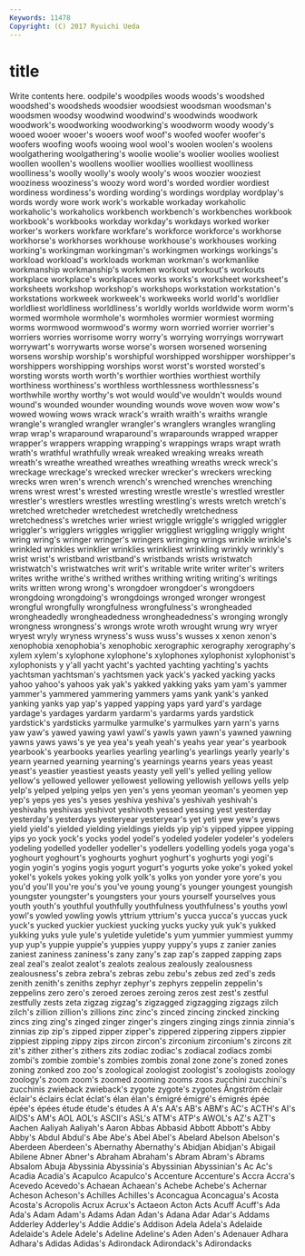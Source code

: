 ```yaml
---
Keywords: 11478 
Copyright: (C) 2017 Ryuichi Ueda
---
```


# title

Write contents here.
oodpile's woodpiles woods woods's woodshed woodshed's woodsheds woodsier woodsiest
woodsman woodsman's woodsmen woodsy woodwind woodwind's woodwinds woodwork woodwork's woodworking
woodworking's woodworm woody woody's wooed wooer wooer's wooers woof woof's
woofed woofer woofer's woofers woofing woofs wooing wool wool's woolen
woolen's woolens woolgathering woolgathering's woolie woolie's woolier woolies wooliest woollen
woollen's woollens woollier woollies woolliest woolliness woolliness's woolly woolly's wooly
wooly's woos woozier wooziest wooziness wooziness's woozy word word's worded
wordier wordiest wordiness wordiness's wording wording's wordings wordplay wordplay's words
wordy wore work work's workable workaday workaholic workaholic's workaholics workbench
workbench's workbenches workbook workbook's workbooks workday workday's workdays worked worker
worker's workers workfare workfare's workforce workforce's workhorse workhorse's workhorses workhouse
workhouse's workhouses working working's workingman workingman's workingmen workings workings's workload
workload's workloads workman workman's workmanlike workmanship workmanship's workmen workout workout's
workouts workplace workplace's workplaces works works's worksheet worksheet's worksheets workshop
workshop's workshops workstation workstation's workstations workweek workweek's workweeks world world's
worldlier worldliest worldliness worldliness's worldly worlds worldwide worm worm's wormed
wormhole wormhole's wormholes wormier wormiest worming worms wormwood wormwood's wormy
worn worried worrier worrier's worriers worries worrisome worry worry's worrying
worryings worrywart worrywart's worrywarts worse worse's worsen worsened worsening worsens
worship worship's worshipful worshipped worshipper worshipper's worshippers worshipping worships worst
worst's worsted worsted's worsting worsts worth worth's worthier worthies worthiest
worthily worthiness worthiness's worthless worthlessness worthlessness's worthwhile worthy worthy's wot
would would've wouldn't woulds wound wound's wounded wounder wounding wounds
wove woven wow wow's wowed wowing wows wrack wrack's wraith
wraith's wraiths wrangle wrangle's wrangled wrangler wrangler's wranglers wrangles wrangling
wrap wrap's wraparound wraparound's wraparounds wrapped wrapper wrapper's wrappers wrapping
wrapping's wrappings wraps wrapt wrath wrath's wrathful wrathfully wreak wreaked
wreaking wreaks wreath wreath's wreathe wreathed wreathes wreathing wreaths wreck
wreck's wreckage wreckage's wrecked wrecker wrecker's wreckers wrecking wrecks wren
wren's wrench wrench's wrenched wrenches wrenching wrens wrest wrest's wrested
wresting wrestle wrestle's wrestled wrestler wrestler's wrestlers wrestles wrestling wrestling's
wrests wretch wretch's wretched wretcheder wretchedest wretchedly wretchedness wretchedness's wretches
wrier wriest wriggle wriggle's wriggled wriggler wriggler's wrigglers wriggles wrigglier
wriggliest wriggling wriggly wright wring wring's wringer wringer's wringers wringing
wrings wrinkle wrinkle's wrinkled wrinkles wrinklier wrinklies wrinkliest wrinkling wrinkly
wrinkly's wrist wrist's wristband wristband's wristbands wrists wristwatch wristwatch's wristwatches
writ writ's writable write writer writer's writers writes writhe writhe's
writhed writhes writhing writing writing's writings writs written wrong wrong's
wrongdoer wrongdoer's wrongdoers wrongdoing wrongdoing's wrongdoings wronged wronger wrongest wrongful
wrongfully wrongfulness wrongfulness's wrongheaded wrongheadedly wrongheadedness wrongheadedness's wronging wrongly wrongness
wrongness's wrongs wrote wroth wrought wrung wry wryer wryest wryly
wryness wryness's wuss wuss's wusses x xenon xenon's xenophobia xenophobia's
xenophobic xerographic xerography xerography's xylem xylem's xylophone xylophone's xylophones xylophonist
xylophonist's xylophonists y y'all yacht yacht's yachted yachting yachting's yachts
yachtsman yachtsman's yachtsmen yack yack's yacked yacking yacks yahoo yahoo's
yahoos yak yak's yakked yakking yaks yam yam's yammer yammer's
yammered yammering yammers yams yank yank's yanked yanking yanks yap
yap's yapped yapping yaps yard yard's yardage yardage's yardages yardarm
yardarm's yardarms yards yardstick yardstick's yardsticks yarmulke yarmulke's yarmulkes yarn
yarn's yarns yaw yaw's yawed yawing yawl yawl's yawls yawn
yawn's yawned yawning yawns yaws yaws's ye yea yea's yeah
yeah's yeahs year year's yearbook yearbook's yearbooks yearlies yearling yearling's
yearlings yearly yearly's yearn yearned yearning yearning's yearnings yearns years
yeas yeast yeast's yeastier yeastiest yeasts yeasty yell yell's yelled
yelling yellow yellow's yellowed yellower yellowest yellowing yellowish yellows yells
yelp yelp's yelped yelping yelps yen yen's yens yeoman yeoman's
yeomen yep yep's yeps yes yes's yeses yeshiva yeshiva's yeshivah
yeshivah's yeshivahs yeshivas yeshivot yeshivoth yessed yessing yest yesterday yesterday's
yesterdays yesteryear yesteryear's yet yeti yew yew's yews yield yield's
yielded yielding yieldings yields yip yip's yipped yippee yipping yips
yo yock yock's yocks yodel yodel's yodeled yodeler yodeler's yodelers
yodeling yodelled yodeller yodeller's yodellers yodelling yodels yoga yoga's yoghourt
yoghourt's yoghourts yoghurt yoghurt's yoghurts yogi yogi's yogin yogin's yogins
yogis yogurt yogurt's yogurts yoke yoke's yoked yokel yokel's yokels
yokes yoking yolk yolk's yolks yon yonder yore yore's you
you'd you'll you're you's you've young young's younger youngest youngish
youngster youngster's youngsters your yours yourself yourselves yous youth youth's
youthful youthfully youthfulness youthfulness's youths yowl yowl's yowled yowling yowls
yttrium yttrium's yucca yucca's yuccas yuck yuck's yucked yuckier yuckiest
yucking yucks yucky yuk yuk's yukked yukking yuks yule yule's
yuletide yuletide's yum yummier yummiest yummy yup yup's yuppie yuppie's
yuppies yuppy yuppy's yups z zanier zanies zaniest zaniness zaniness's
zany zany's zap zap's zapped zapping zaps zeal zeal's zealot
zealot's zealots zealous zealously zealousness zealousness's zebra zebra's zebras zebu
zebu's zebus zed zed's zeds zenith zenith's zeniths zephyr zephyr's
zephyrs zeppelin zeppelin's zeppelins zero zero's zeroed zeroes zeroing zeros
zest zest's zestful zestfully zests zeta zigzag zigzag's zigzagged zigzagging
zigzags zilch zilch's zillion zillion's zillions zinc zinc's zinced zincing
zincked zincking zincs zing zing's zinged zinger zinger's zingers zinging
zings zinnia zinnia's zinnias zip zip's zipped zipper zipper's zippered
zippering zippers zippier zippiest zipping zippy zips zircon zircon's zirconium
zirconium's zircons zit zit's zither zither's zithers zits zodiac zodiac's
zodiacal zodiacs zombi zombi's zombie zombie's zombies zombis zonal zone
zone's zoned zones zoning zonked zoo zoo's zoological zoologist zoologist's
zoologists zoology zoology's zoom zoom's zoomed zooming zooms zoos zucchini
zucchini's zucchinis zwieback zwieback's zygote zygote's zygotes Ångström éclair éclair's
éclairs éclat éclat's élan élan's émigré émigré's émigrés épée épée's
épées étude étude's études A A's AA's AB's ABM's AC's
ACTH's AI's AIDS's AM's AOL AOL's ASCII's ASL's ATM's ATP's
AWOL's AZ's AZT's Aachen Aaliyah Aaliyah's Aaron Abbas Abbasid Abbott
Abbott's Abby Abby's Abdul Abdul's Abe Abe's Abel Abel's Abelard
Abelson Abelson's Aberdeen Aberdeen's Abernathy Abernathy's Abidjan Abidjan's Abigail Abilene
Abner Abner's Abraham Abraham's Abram Abram's Abrams Absalom Abuja Abyssinia
Abyssinia's Abyssinian Abyssinian's Ac Ac's Acadia Acadia's Acapulco Acapulco's Accenture
Accenture's Accra Accra's Acevedo Acevedo's Achaean Achaean's Achebe Achebe's Achernar
Acheson Acheson's Achilles Achilles's Aconcagua Aconcagua's Acosta Acosta's Acropolis Acrux
Acrux's Actaeon Acton Acts Acuff Acuff's Ada Ada's Adam Adam's
Adams Adan Adan's Adana Adar Adar's Addams Adderley Adderley's Addie
Addie's Addison Adela Adela's Adelaide Adelaide's Adele Adele's Adeline Adeline's
Aden Aden's Adenauer Adhara Adhara's Adidas Adidas's Adirondack Adirondack's Adirondacks
